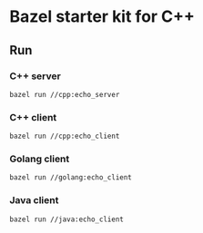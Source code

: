 # Bazel starter kit for C++

## Run

### C++ server

`bazel run //cpp:echo_server`

### C++ client

`bazel run //cpp:echo_client`

### Golang client

`bazel run //golang:echo_client`

### Java client

`bazel run //java:echo_client`
